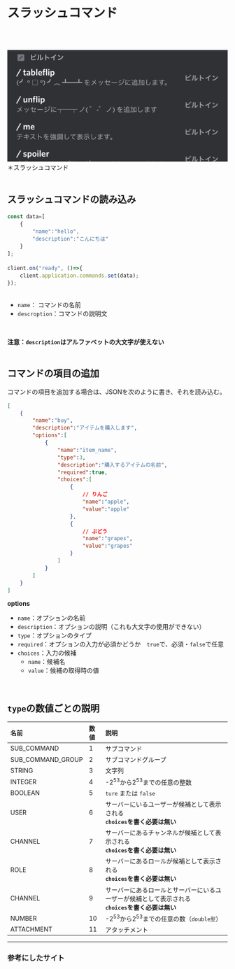 # スラッシュコマンド
<br></br>


![](https://github.com/kelp-of-truth/Discord-Document/blob/kelp-of-truth-discord.js-document/document/src/img/slashCommand.jpg?raw=true)
＊スラッシュコマンド
<br></br>


## スラッシュコマンドの読み込み
```js
const data=[
    {
        "name":"hello",
        "description":"こんにちは"
    }
];

client.on("ready", ()=>{
    client.application.commands.set(data);
});



```

- `name`： コマンドの名前
- `descroption`：コマンドの説明文
<br>

**注意：`description`はアルファベットの大文字が使えない**
<br></br>

## コマンドの項目の追加

コマンドの項目を追加する場合は、JSONを次のように書き、それを読み込む。

```json
[
    {
        "name":"buy",
        "description":"アイテムを購入します",
        "options":[
            {
                "name":"item_name",
                "type":3,
                "description":"購入するアイテムの名前",
                "required":true,
                "choices":[
                    {
                        // りんご
                        "name":"apple",
                        "value":"apple"
                    },
                    {
                        // ぶどう
                        "name":"grapes",
                        "value":"grapes"
                    }
                ]
            }
        ]
    }
]
```

**options**<br>
- ``name``：オプションの名前
- ``description``：オプションの説明（これも大文字の使用ができない）
- `type`：オプションのタイプ
- `required`：オプションの入力が必須かどうか　`true`で、必須・`false`で任意
- `choices`：入力の候補
    - `name`：候補名
    - `value`：候補の取得時の値

<br>

## `type`の数値ごとの説明
|名前|数値|説明|
|:-|:-|:-|
|SUB_COMMAND|1|サブコマンド|
|SUB_COMMAND_GROUP|2|サブコマンドグループ|
|STRING|3|文字列|
|INTEGER|4|-2<sup>53</sup>から2<sup>53</sup>までの任意の整数|
|BOOLEAN|5|`ture` または `false`|
|USER|6|サーバーにいるユーザーが候補として表示される<br>**`choices`を書く必要は無い**|
|CHANNEL|7|サーバーにあるチャンネルが候補として表示される<br>**`choices`を書く必要は無い**|
|ROLE|8|サーバーにあるロールが候補として表示される<br>**`choices`を書く必要は無い**|
|CHANNEL|9|サーバーにあるロールとサーバーにいるユーザーが候補として表示される<br>**`choices`を書く必要は無い**|
|NUMBER|10|-2<sup>53</sup>から2<sup>53</sup>までの任意の数（`double型`）|
|ATTACHMENT|11|アタッチメント|

---


### 参考にしたサイト
[](https://discord.com/developer/docs/ "Discord Developer Document")